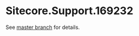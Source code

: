 # Sitecore.Support.169232

See [master branch](https://github.com/sitecoresupport/Sitecore.Support.169232) for details.
